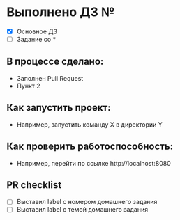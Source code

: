 # Выполнено ДЗ №

 - [x] Основное ДЗ
 - [ ] Задание со *

## В процессе сделано:
 - Заполнен Pull Request
 - Пункт 2

## Как запустить проект:
 - Например, запустить команду X в директории Y

## Как проверить работоспособность:
 - Например, перейти по ссылке http://localhost:8080

## PR checklist
 - [ ] Выставил label с номером домашнего задания
 - [ ] Выставил label с темой домашнего задания
